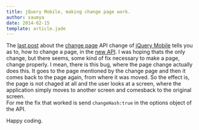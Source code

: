 ```yaml
---
title: jQuery Mobile, making change page work. 
author: saumya
date: 2014-02-15
template: article.jade
---
```



The [last post][1] about the [change page][1] API change of [jQuery Mobile][2] tells you as to, how to change a page, in the [new API][3]. I was hoping thats the only change, but there seems, some kind of fix necessary to make a page, change properly. I mean, there is this bug, where the page change actually does this. It goes to the page mentioned by the change page and then it comes back to the page again, from where it was moved. So the effect is, the page is not chaged at all and the user looks at a screen, where the application simply moves to another screen and comesback to the original screen.      
For me the fix that worked is send `changeHash:true` in the options object of the API.     
<script src="https://gist.github.com/saumya/9015917.js"></script>

Happy coding.





[1]: http://saumya.github.io/ray/articles/24/
[2]: http://jquerymobile.com
[3]: http://api.jquerymobile.com/jQuery.mobile.changePage/